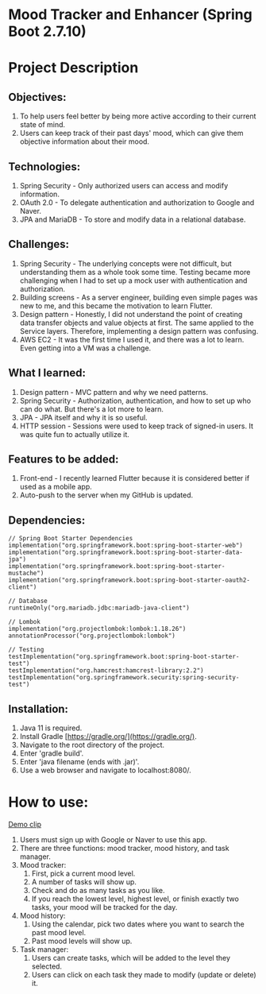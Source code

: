 # Mood Tracker and Enhancer (Spring Boot 2.7.10)
# Project Description

## Objectives:
1. To help users feel better by being more active according to their current state of mind.
2. Users can keep track of their past days' mood, which can give them objective information about their mood.

## Technologies:
1. Spring Security - Only authorized users can access and modify information.
2. OAuth 2.0 - To delegate authentication and authorization to Google and Naver.
3. JPA and MariaDB - To store and modify data in a relational database.

## Challenges:
1. Spring Security - The underlying concepts were not difficult, but understanding them as a whole took some time. Testing became more challenging when I had to set up a mock user with authentication and authorization.
2. Building screens - As a server engineer, building even simple pages was new to me, and this became the motivation to learn Flutter.
3. Design pattern - Honestly, I did not understand the point of creating data transfer objects and value objects at first. The same applied to the Service layers. Therefore, implementing a design pattern was confusing.
4. AWS EC2 - It was the first time I used it, and there was a lot to learn. Even getting into a VM was a challenge.

## What I learned:
1. Design pattern - MVC pattern and why we need patterns.
2. Spring Security - Authorization, authentication, and how to set up who can do what. But there's a lot more to learn.
3. JPA - JPA itself and why it is so useful.
4. HTTP session - Sessions were used to keep track of signed-in users. It was quite fun to actually utilize it.

## Features to be added:
1. Front-end - I recently learned Flutter because it is considered better if used as a mobile app.
2. Auto-push to the server when my GitHub is updated.

## Dependencies:
    // Spring Boot Starter Dependencies
    implementation("org.springframework.boot:spring-boot-starter-web")
    implementation("org.springframework.boot:spring-boot-starter-data-jpa")
    implementation("org.springframework.boot:spring-boot-starter-mustache")
    implementation("org.springframework.boot:spring-boot-starter-oauth2-client")

    // Database
    runtimeOnly("org.mariadb.jdbc:mariadb-java-client")

    // Lombok
    implementation("org.projectlombok:lombok:1.18.26")
    annotationProcessor("org.projectlombok:lombok")

    // Testing
    testImplementation("org.springframework.boot:spring-boot-starter-test")
    testImplementation("org.hamcrest:hamcrest-library:2.2")
    testImplementation("org.springframework.security:spring-security-test")

## Installation:
1. Java 11 is required.
2. Install Gradle [https://gradle.org/](https://gradle.org/).
3. Navigate to the root directory of the project.
4. Enter 'gradle build'.
5. Enter 'java filename (ends with .jar)'.
6. Use a web browser and navigate to localhost:8080/.

# How to use:
[Demo clip](https://www.youtube.com/watch?v=PEmJcGOuTnI&ab_channel=JungHaBaek)
1. Users must sign up with Google or Naver to use this app.
2. There are three functions: mood tracker, mood history, and task manager.
3. Mood tracker:
    1. First, pick a current mood level.
    2. A number of tasks will show up.
    3. Check and do as many tasks as you like.
    4. If you reach the lowest level, highest level, or finish exactly two tasks, your mood will be tracked for the day.
4. Mood history:
    1. Using the calendar, pick two dates where you want to search the past mood level.
    2. Past mood levels will show up.
5. Task manager:
    1. Users can create tasks, which will be added to the level they selected.
    2. Users can click on each task they made to modify (update or delete) it.
